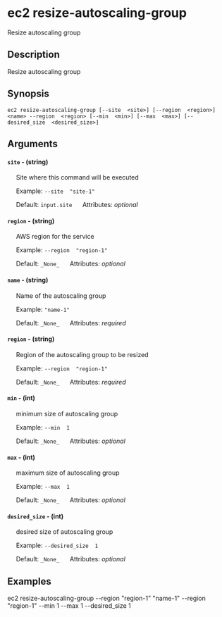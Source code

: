 # ec2 resize-autoscaling-group

Resize autoscaling group

## Description

Resize autoscaling group

## Synopsis

`ec2 resize-autoscaling-group [--site  <site>] [--region  <region>] <name> --region  <region> [--min  <min>] [--max  <max>] [--desired_size  <desired_size>]`

## Arguments


#### `site` - (string)

&nbsp;&nbsp;&nbsp;&nbsp; Site where this command will be executed  

&nbsp;&nbsp;&nbsp;&nbsp; Example:  `--site  "site-1"`

&nbsp;&nbsp;&nbsp;&nbsp; Default: `input.site`
&nbsp;&nbsp;&nbsp;&nbsp; Attributes: _optional_  


#### `region` - (string)

&nbsp;&nbsp;&nbsp;&nbsp; AWS region for the service  

&nbsp;&nbsp;&nbsp;&nbsp; Example:  `--region  "region-1"`

&nbsp;&nbsp;&nbsp;&nbsp; Default: `_None_`
&nbsp;&nbsp;&nbsp;&nbsp; Attributes: _optional_  


#### `name` - (string)

&nbsp;&nbsp;&nbsp;&nbsp; Name of the autoscaling group  

&nbsp;&nbsp;&nbsp;&nbsp; Example:  `"name-1"`

&nbsp;&nbsp;&nbsp;&nbsp; Default: `_None_`
&nbsp;&nbsp;&nbsp;&nbsp; Attributes: _required_  


#### `region` - (string)

&nbsp;&nbsp;&nbsp;&nbsp; Region of the autoscaling group to be resized  

&nbsp;&nbsp;&nbsp;&nbsp; Example:  `--region  "region-1"`

&nbsp;&nbsp;&nbsp;&nbsp; Default: `_None_`
&nbsp;&nbsp;&nbsp;&nbsp; Attributes: _required_  


#### `min` - (int)

&nbsp;&nbsp;&nbsp;&nbsp; minimum size of autoscaling group  

&nbsp;&nbsp;&nbsp;&nbsp; Example:  `--min  1`

&nbsp;&nbsp;&nbsp;&nbsp; Default: `_None_`
&nbsp;&nbsp;&nbsp;&nbsp; Attributes: _optional_  


#### `max` - (int)

&nbsp;&nbsp;&nbsp;&nbsp; maximum size of autoscaling group  

&nbsp;&nbsp;&nbsp;&nbsp; Example:  `--max  1`

&nbsp;&nbsp;&nbsp;&nbsp; Default: `_None_`
&nbsp;&nbsp;&nbsp;&nbsp; Attributes: _optional_  


#### `desired_size` - (int)

&nbsp;&nbsp;&nbsp;&nbsp; desired size of autoscaling group  

&nbsp;&nbsp;&nbsp;&nbsp; Example:  `--desired_size  1`

&nbsp;&nbsp;&nbsp;&nbsp; Default: `_None_`
&nbsp;&nbsp;&nbsp;&nbsp; Attributes: _optional_  



## Examples

ec2 resize-autoscaling-group --region  "region-1" "name-1" --region  "region-1" --min  1 --max  1 --desired_size  1
